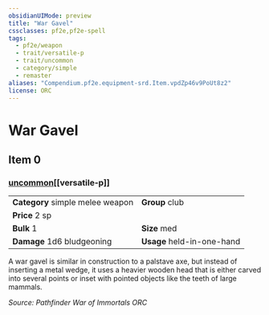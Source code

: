```yaml
---
obsidianUIMode: preview
title: "War Gavel"
cssclasses: pf2e,pf2e-spell
tags:
  - pf2e/weapon
  - trait/versatile-p
  - trait/uncommon
  - category/simple
  - remaster
aliases: "Compendium.pf2e.equipment-srd.Item.vpdZp46v9PoUt8z2"
license: ORC
---
```

# War Gavel
## Item 0
### [uncommon](uncommon "Uncommon Rarity Trait")[[versatile-p]]

|  |  |
| -- | -- |
| **Category** simple melee weapon | **Group** club |
| **Price** 2 sp |  |
| **Bulk** 1 | **Size** med |
| **Damage** 1d6 bludgeoning  | **Usage** held-in-one-hand |



A war gavel is similar in construction to a palstave axe, but instead of inserting a metal wedge, it uses a heavier wooden head that is either carved into several points or inset with pointed objects like the teeth of large mammals.

*Source: Pathfinder War of Immortals*
*ORC*